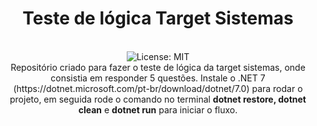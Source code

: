 <div align="center">
<h1>Teste de lógica Target Sistemas</h1>
<br />
<img alt="License: MIT" src="https://img.shields.io/badge/License-MIT-blue.svg" />
<br />
Repositório criado para fazer o teste de lógica da target sistemas, onde consistia em responder 5 questões.
Instale o .NET 7 (https://dotnet.microsoft.com/pt-br/download/dotnet/7.0) para rodar o projeto, em seguida rode o comando no terminal <b>dotnet restore, dotnet clean</b> e <b>dotnet run</b> para iniciar o fluxo.
<br />
<br />
<br />
</div>
